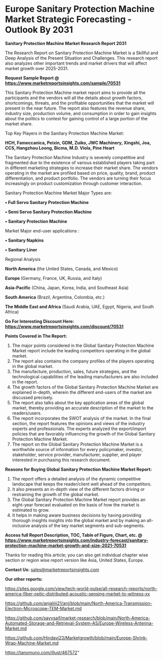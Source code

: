  # Europe Sanitary Protection Machine Market Strategic Forecasting - Outlook By 2031

<strong>Sanitary Protection Machine Market Research Report 2031</strong>

The Research Report on Sanitary Protection Machine Market is a Skillful and Deep Analysis of the Present Situation and Challenges. This research report also analyzes other important trends and market drivers that will affect market growth over 2025-2031.

<strong>Request Sample Report @ <a href=https://www.marketreportsinsights.com/sample/70531>https://www.marketreportsinsights.com/sample/70531</a></strong>

This Sanitary Protection Machine market report aims to provide all the participants and the vendors will all the details about growth factors, shortcomings, threats, and the profitable opportunities that the market will present in the near future. The report also features the revenue share, industry size, production volume, and consumption in order to gain insights about the politics to contest for gaining control of a large portion of the market share.

Top Key Players in the Sanitary Protection Machine Market:

<strong>HCH, Fameccanica, Peixin, GDM, Zuiko, JWC Machinery, Xingshi, Joa, CCS, Hangzhou Loong, Bicma, M.D. Viola, Pine Heart</strong>

The Sanitary Protection Machine Industry is severely competitive and fragmented due to the existence of various established players taking part in different marketing strategies to increase their market share. The vendors operating in the market are profiled based on price, quality, brand, product differentiation, and product portfolio. The vendors are turning their focus increasingly on product customization through customer interaction.

Sanitary Protection Machine Market Major Types are:

<strong>• Full Servo Sanitary Protection Machine

• Semi Servo Sanitary Protection Machine

• Sanitary Protection Machine</strong>

Market Major end-user applications :

<strong>• Sanitary Napkins

• Sanitary Liner</strong>

Regional Analysis

</u><strong><b>North America</b></strong> (the United States, Canada, and Mexico)

<strong><b>Europe </b></strong>(Germany, France, UK, Russia, and Italy)

<strong><b>Asia-Pacific</b></strong> (China, Japan, Korea, India, and Southeast Asia)

<strong><b>South America</b></strong> (Brazil, Argentina, Colombia, etc.)

<strong><b>The Middle East and Africa</b></strong> (Saudi Arabia, UAE, Egypt, Nigeria, and South Africa)

<strong>Go For Interesting Discount Here: <a href=https://www.marketreportsinsights.com/discount/70531>https://www.marketreportsinsights.com/discount/70531</a></strong>

<strong>Points Covered in The Report:</strong>
<ol>
  <li>The major points considered in the Global Sanitary Protection Machine Market report include the leading competitors operating in the global market.</li>
  <li>The report also contains the company profiles of the players operating in the global market.</li>
  <li>The manufacture, production, sales, future strategies, and the technological capabilities of the leading manufacturers are also included in the report.</li>
  <li>The growth factors of the Global Sanitary Protection Machine Market are explained in-depth, wherein the different end-users of the market are discussed precisely.</li>
  <li>The report also talks about the key application areas of the global market, thereby providing an accurate description of the market to the readers/users.</li>
  <li>The report incorporates the SWOT analysis of the market. In the final section, the report features the opinions and views of the industry experts and professionals. The experts analyzed the export/import policies that are favorably influencing the growth of the Global Sanitary Protection Machine Market.</li>
  <li>The report on the Global Sanitary Protection Machine Market is a worthwhile source of information for every policymaker, investor, stakeholder, service provider, manufacturer, supplier, and player interested in purchasing this research document.</li>
</ol>
<strong>Reasons for Buying Global Sanitary Protection Machine Market Report:</strong>

<ol>
  <li>The report offers a detailed analysis of the dynamic competitive landscape that keeps the reader/client well ahead of the competitors.</li>
  <li>It also presents an in-depth view of the different factors driving or restraining the growth of the global market.</li>
  <li>The Global Sanitary Protection Machine Market report provides an eight-year forecast evaluated on the basis of how the market is estimated to grow.</li>
  <li>It helps in making aware business decisions by having providing thorough insights insights into the global market and by making an all-inclusive analysis of the key market segments and sub-segments.</li>
</ol>
<strong>Access full Report Description, TOC, Table of Figure, Chart, etc. @ <a href=https://www.marketreportsinsights.com/industry-forecast/sanitary-protection-machine-market-growth-and-size-2021-70531>https://www.marketreportsinsights.com/industry-forecast/sanitary-protection-machine-market-growth-and-size-2021-70531</a></strong>


Thanks for reading this article; you can also get individual chapter wise section or region wise report version like Asia, United States, Europe.

<strong>Contact Us:</strong>
sales@marketreportsinsights.com

<strong>Our other reports:</strong>

<a href=https://sites.google.com/view/tech-world-pulse/all-research-reports/north-america-fiber-optic-distributed-acoustic-sensing-market-to-witness-xx>https://sites.google.com/view/tech-world-pulse/all-research-reports/north-america-fiber-optic-distributed-acoustic-sensing-market-to-witness-xx</a>

<a href=https://github.com/anjaliiii21/anj/blob/main/North-America-Transmission-Electron-Microscope-TEM-Market.md>https://github.com/anjaliiii21/anj/blob/main/North-America-Transmission-Electron-Microscope-TEM-Market.md</a>

<a href=https://github.com/sayysaif/market-research/blob/main/North-America-Automated-Storage-and-Retrieval-System-AS/Europe-Wireless-Antenna-Market.md>https://github.com/sayysaif/market-research/blob/main/North-America-Automated-Storage-and-Retrieval-System-AS/Europe-Wireless-Antenna-Market.md</a>

<a href=https://github.com/Hindavi23/Marketgrowth/blob/main/Europe-Shrink-Wrap-Machine-Market.md>https://github.com/Hindavi23/Marketgrowth/blob/main/Europe-Shrink-Wrap-Machine-Market.md</a>

<a href=https://tanomuno.com/illust/467572>https://tanomuno.com/illust/467572</a>"
